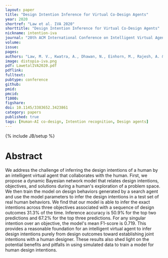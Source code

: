 ```yaml
---
layout: paper
title: "Design Intention Inference for Virtual Co-Design Agents"
year: 2020
shortref: "Law et al. IVA 2020"
shorttitle: "Design Intention Inference for Virtual Co-Design Agents"
nickname: intention-iva
journal: "20th ACM International Conference on Intelligent Virtual Agents (IVA'20)"
volume: 
issue: 
pages:
authors: "Law, M. V., Kwatra, A., Dhawan, N., Einhorn, M., Rajesh, A. & Hoffman, G."
image: distopia-iva.png
pdf: LawetalIVA2020.pdf
pdflink:
fulltext:
pubtype: conference
github:
pmid:
pmcid:
f1000:
figshare:
doi: 10.1145/3383652.3423861
category: papers
published: true
tags: [Human-AI co-design, Intention recognition, Design agents]
---
```

{% include JB/setup %}

# Abstract

We address the challenge of inferring the design intentions of a human by an intelligent virtual agent that collaborates with the human. First, we propose a dynamic Bayesian network model that relates design intentions, objectives, and solutions during a human's exploration of a problem space. We then train the model on design behaviors generated by a search agent and use the model parameters to infer the design intentions in a test set of real human behaviors. We find that our model is able to infer the exact intentions across three objectives associated with a sequence of design outcomes 31.3% of the time. Inference accuracy is 50.9% for the top two predictions and 67.2% for the top three predictions. For any singular intention over an objective, the model's mean F1-score is 0.719. This provides a reasonable foundation for an intelligent virtual agent to infer design intentions purely from design outcomes toward establishing joint intentions with a human designer. These results also shed light on the potential benefits and pitfalls in using simulated data to train a model for human design intentions.